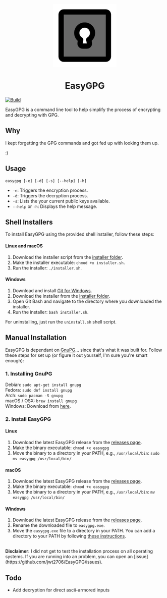<p align="center">
    <img src="logo.png" alt="logo" width="200">
    <h1 align="center">EasyGPG</h1>
</p>

[![Build](https://github.com/jwt2706/EasyGPG/actions/workflows/build.yml/badge.svg?branch=main)](https://github.com/jwt2706/EasyGPG/actions/workflows/build.yml)

EasyGPG is a command line tool to help simplify the process of encrypting and decrypting with GPG.

## Why

I kept forgetting the GPG commands and got fed up with looking them up.

:)

## Usage

```
easygpg [-e] [-d] [-s] [--help] [-h]
```

- `-e`: Triggers the encryption process.
- `-d`: Triggers the decryption process.
- `-s`: Lists the your current public keys available.
- `--help` or `-h`: Displays the help message.

## Shell Installers

To install EasyGPG using the provided shell installer, follow these steps:

#### Linux and macOS

1. Download the installer script from the [installer folder](https://github.com/jwt2706/EasyGPG/tree/main/src/installer).
2. Make the installer executable: `chmod +x installer.sh`.
3. Run the installer: `./installer.sh`.

#### Windows

1. Download and install [Git for Windows](https://gitforwindows.org/).
2. Download the installer from the [installer folder](https://github.com/jwt2706/EasyGPG/tree/main/src/installer).
3. Open Git Bash and navigate to the directory where you downloaded the installer.
4. Run the installer: `bash installer.sh`.

For uninstalling, just run the `uninstall.sh` shell script.

## Manual Installation

EasyGPG is dependant on [GnuPG](https://gnupg.org/)... since that's what it was built for. Follow these steps for set up (or figure it out yourself, I'm sure you're smart enough):

### 1. Installing GnuPG

Debian: `sudo apt-get install gnupg`<br />
Fedora: `sudo dnf install gnupg`<br />
Arch: `sudo pacman -S gnupg`<br />
macOS / OSX: `brew install gnupg`<br />
Windows: Download from [here](https://gpg4win.org/download.html).

### 2. Install EasyGPG

#### Linux

1. Download the latest EasyGPG release from the [releases page](https://github.com/jwt2706/easygpg/releases).
2. Make the binary executable: `chmod +x easygpg`
3. Move the binary to a directory in your PATH, e.g., `/usr/local/bin`: `sudo mv easygpg /usr/local/bin/`

#### macOS

1. Download the latest EasyGPG release from the [releases page](https://github.com/jwt2706/easygpg/releases).
2. Make the binary executable: `chmod +x easygpg`
3. Move the binary to a directory in your PATH, e.g., `/usr/local/bin`: `mv easygpg /usr/local/bin/`

#### Windows

1. Download the latest EasyGPG release from the [releases page](https://github.com/jwt2706/easygpg/releases).
2. Rename the downloaded file to `easygpg.exe`.
3. Move the `easygpg.exe` file to a directory in your PATH. You can add a directory to your PATH by following [these instructions](https://www.architectryan.com/2018/03/17/add-to-the-path-on-windows-10/).

<br />
<b>Disclaimer:</b> I did not get to test the installation process on all operating systems. If you are running into an problem, you can open an [issue](https://github.com/jwt2706/EasyGPG/issues).

## Todo

- Add decryption for direct ascii-armored inputs
